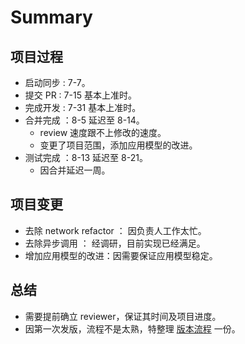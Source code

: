 # Summary

## 项目过程

* 启动同步 : 7-7。
* 提交 PR : 7-15 基本上准时。
* 完成开发 : 7-31 基本上准时。
* 合并完成 ：8-5 延迟至 8-14。
    * review 速度跟不上修改的速度。
    * 变更了项目范围，添加应用模型的改进。
* 测试完成 ：8-13 延迟至 8-21。
    * 因合并延迟一周。

## 项目变更
* 去除 network refactor ： 因负责人工作太忙。
* 去除异步调用 ： 经调研，目前实现已经满足。
* 增加应用模型的改进：因需要保证应用模型稳定。

## 总结

* 需要提前确立 reviewer，保证其时间及项目进度。
* 因第一次发版，流程不是太熟，特整理 [版本流程](../doc/release.md) 一份。
